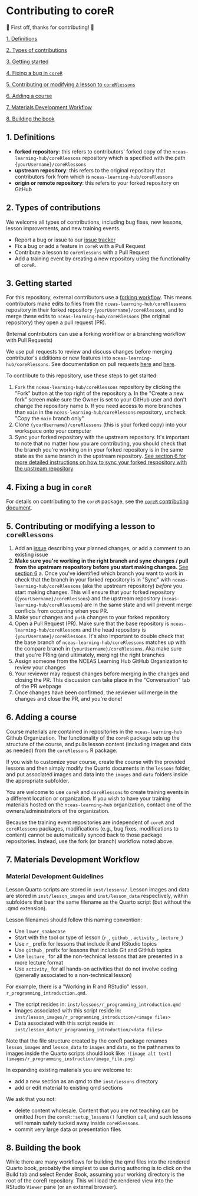 # Contributing to coreR

:tada: First off, thanks for contributing! :tada:

[1. Definitions](#1-definitions)

[2. Types of contributions](#2-types-of-contributions)

[3. Getting started](#3-getting-started)

[4. Fixing a bug in `coreR`](#4-fixing-a-bug-in-corer)

[5. Contributing or modifying a lesson to `coreRlessons`](#5-contributing-or-modifying-a-lesson-to-corerlessons)

[6. Adding a course](#6-adding-a-course)

[7. Materials Development Workflow](#7-materials-development-workflow)

[8. Building the book](#8-building-the-book)

## 1. Definitions

- **forked repository**: this refers to contributors' forked copy of the
`nceas-learning-hub/coreRlessons` repository which is specified with the path `{yourUsername}/coreRlessons`
- **upstream repository**: this refers to the original repository that
contributors fork from which is `nceas-learning-hub/coreRlessons` 
- **origin or remote repository**: this refers to your forked repository on GitHub

## 2. Types of contributions

We welcome all types of contributions, including bug fixes, new lessons, lesson
improvements, and new training events.

- Report a bug or issue to our [issue tracker](https://github.com/nceas-learning-hub/coreR/issues)
- Fix a bug or add a feature in `coreR` with a Pull Request
- Contribute a lesson to `coreRlessons` with a Pull Request
- Add a training event by creating a new repository using the functionality of `coreR`.

## 3. Getting started

For this repository, external contributors use a [forking workflow](https://learning.nceas.ucsb.edu/2023-04-coreR/session_17.html#forking-workflow).
This means contributors make edits to files from the `nceas-learning-hub/coreRlessons`
repository in their forked repository `{yourUsername}/coreRlessons`, and to merge
these edits to `nceas-learning-hub/coreRlessons` (the original repository) they
open a pull request (PR). 

(Internal contributors can use a forking workflow or a branching workflow with
Pull Requests)

We use pull requests to review and discuss changes before merging contributor's
additions or new features into `nceas-learning-hub/coreRlessons`. See documentation on pull requests [here](https://help.github.com/articles/about-pull-requests/) and [here](https://www.atlassian.com/git/tutorials/making-a-pull-request).

To contribute to this repository, use these steps to get started:

1. `Fork` the `nceas-learning-hub/coreRlessons` repository by clicking the "Fork" button 
    at the top right of the repository 
    a. In the "Create a new fork" screen make sure the Owner is set to your 
       GitHub user and don't change the repository name
    b. If you need access to more branches than `main` in the `nceas-learning-hub/coreRlessons` 
       repository, uncheck "Copy the `main` branch only"
2. Clone `{yourUsername}/coreRlessons` (this is your forked copy) into your workspace onto your computer
3. Sync your forked repository with the upstream repository. It's important to 
   note that no matter how you are contributing, you should check that the branch 
   you're working on in your forked repository is in the same state as the same 
   branch in the upstream repository. [See section 6 for more detailed instructions on how to sync your forked respository with the upstream repository](#6-syncing-your-forked-repository-with-the-upstream-repository)

## 4. Fixing a bug in `coreR`

For details on contributing to the `coreR` package, see the [`coreR` contributing document](https://github.com/nceas-learning-hub/coreR/blob/main/contributing.md).


## 5. Contributing or modifying a lesson to `coreRlessons`

1. Add an [issue](https://github.com/nceas-learning-hub/coreRlessons/issues) describing 
   your planned changes, or add a comment to an existing issue
2. **Make sure you're working in the right branch and sync changes / pull from the 
   upstream respository before you start making changes.** [See section 6](#6-syncing-your-forked-repository-with-the-upstream-repository) 
    a. Once you've identified which branch you want to work in check that the 
       branch in your forked repository is in "Sync" with `nceas-learning-hub/coreRlessons`
       (aka the upstream repository) *before* you start making changes. This will 
       ensure that your forked repository (`{yourUsername}/coreRlessons`) and the 
       upstream repository (`nceas-learning-hub/coreRlessons`) are in the same state 
       and will prevent merge conflicts from occurring when you PR.
4. Make your changes and `push` changes to your forked repository 
5. Open a Pull Request (PR). Make sure that the base repository is 
   `nceas-learning-hub/coreRlessons` and the head repository is `{yourUsername}/coreRlessons`. 
   It's also important to double check that the base branch of `nceas-learning-hub/coreRlessons` 
   matches up with the compare branch in `{yourUsername}/coreRlessons`. Aka make sure that 
   you're PRing (and ultimately, merging) the right branches
6. Assign someone from the NCEAS Learning Hub GitHub Organization to review your changes
7. Your reviewer may request changes before merging in the changes and closing the PR. 
   This discussion can take place in the "Conversation" tab of the PR webpage
8. Once changes have been confirmed, the reviewer will merge in the changes and 
   close the PR, and you're done!
   

## 6. Adding a course

Course materials are contained in repositories in the `nceas-learning-hub` Github
Organization.  The functionality of the `coreR` package sets up the structure of
the course, and pulls lesson content (including images and data as needed) from
the `coreRlessons` R package.

If you wish to customize your course, create the course with the provided lessons
and then simply modify the Quarto documents in the `lessons` folder, and put associated
images and data into the `images` and `data` folders inside the appropriate subfolder.

You are welcome to use `coreR` and `coreRlessons` to create training events in a
different location or organization.  If you wish to have your training materials
hosted on the `nceas-learning-hub` organization, contact one of the
owners/administrators of the organization.

Because the training event repositories are independent of `coreR` and `coreRlessons`
packages, modifications (e.g., bug fixes, modifications to content) cannot be
automatically synced back to those package repositories.  Instead, use the fork
(or branch) workflow noted above.

## 7. Materials Development Workflow

### Material Development Guidelines

Lesson Quarto scripts are stored in `inst/lessons/`. Lesson images and data are stored in 
`inst/lesson_images` and `inst/lesson_data` respectively, within subfolders that 
bear the same filename as the Quarto script (but without the .qmd extension).

Lesson filenames should follow this naming convention:

* Use `lower_snakecase`
* Start with the tool or type of lesson (`r_`, `github_`, `activity_`, `lecture_`)
* Use `r_` prefix for lessons that include R and RStudio topics
* Use `github_` prefix for lessons that include Git and GitHub topics
* Use `lecture_` for all the non-technical lessons that are presented in a more lecture format
* Use `activity_` for all hands-on activities that do not involve coding (generally associated to a non-technical lesson)

For example, there is a "Working in R and RStudio" lesson, `r_programming_introduction.qmd`.

* The script resides in: `inst/lessons/r_programming_introduction.qmd`
* Images associated with this script reside in: `inst/lesson_images/r_programming_introduction/<image files>`
* Data associated with this script reside in: `inst/lesson_data/r_programming_introduction/<data files>`

Note that the file structure created by the coreR package renames `lesson_images` 
and `lesson_data` to `images` and `data`, so the pathnames to images inside the
Quarto scripts should look like: `![image alt text](images/r_programming_instruction/image_file.png)`

In expanding existing materials you are welcome to:

- add a new section as an qmd to the `inst/lessons` directory
- add or edit material to existing qmd sections

We ask that you not:

- delete content wholesale. Content that you are not teaching can be omitted from
  the `coreR::setup_lessons()` function call, and such lessons will remain safely tucked 
  away inside `coreRlessons`.
- commit very large data or presentation files


## 8. Building the book

While there are many workflows for building the qmd files into the rendered Quarto book,
probably the simplest to use during authoring is to click on the Build tab and select Render Book,
assuming your working directory is the root of the coreR repository. This
will load the rendered view into the RStudio `Viewer` pane (or an external browser).


